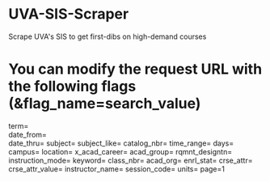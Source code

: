 # UVA-SIS-Scraper
Scrape UVA's SIS to get first-dibs on high-demand courses

# You can modify the request URL with the following flags (&flag_name=search_value)
term=  
date_from=  
date_thru=
subject=
subject_like=
catalog_nbr=
time_range=
days=
campus=
location=
x_acad_career=
acad_group=
rqmnt_designtn=
instruction_mode=
keyword=
class_nbr=
acad_org=
enrl_stat=
crse_attr=
crse_attr_value=
instructor_name=
session_code=
units=
page=1
